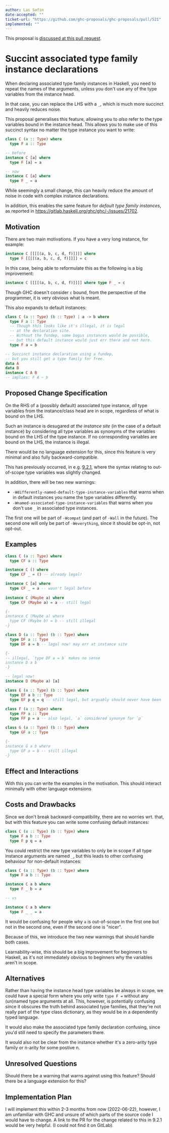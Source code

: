 ```yaml
---
author: Las Safin
date-accepted: ""
ticket-url: "https://github.com/ghc-proposals/ghc-proposals/pull/521"
implemented: ""
---
```


This proposal is [discussed at this pull request](https://github.com/ghc-proposals/ghc-proposals/pull/521>).

# Succint associated type family instance declarations

When declaring associated type family instances in Haskell,
you need to repeat the names of the arguments, unless
you don't use any of the type variables from the instance head.

In that case, you can replace the LHS with a `_`, which is
much more succinct and heavily reduces noise.

This proposal generalises this feature, allowing you to *also* refer
to the type variables bound in the instance head.
This allows you to make use of this succinct syntax no matter
the type instance you want to write:

```haskell
class C (a :: Type) where
  type F a :: Type

-- before
instance C [a] where
  type F [a] = a

-- now
instance C [a] where
  type F _ = a
```
While seemingly a small change, this can heavily reduce the amount of noise in code
with complex instance declarations.

In addition, this enables the same feature for *default type family instances*,
as reported in https://gitlab.haskell.org/ghc/ghc/-/issues/21702.

## Motivation

There are two main motivations.
If you have a very long instance, for example:
```haskell
instance C [[[[(a, b, c, d, f)]]]] where
  type F [[[[(a, b, c, d, f)]]]] = c
```
In this case, being able to reformulate this as the following is a big improvement:
```haskell
instance C [[[[(a, b, c, d, f)]]]] where type F _ = c
```
Though GHC doesn't consider `c` bound, from the perspective of the programmer,
it is very obvious what is meant.

This also expands to default instances:
```haskell
class C (a :: Type) (b :: Type) | a -> b where
  type F a :: Type
  -- Though this looks like it's illegal, it is legal
  -- at the declaration site.
  -- Without the fundep, some bogus instances would be possible,
  -- but this default instance would just err there and not here.
  type F a = b

-- Succinct instance declaration using a fundep,
-- but you still get a type family for free.
data A
data B
instance C A B
-- implies: F A ~ b
```

## Proposed Change Specification

On the RHS of a (possibly default) associated type instance,
*all* type variables from the instance/class head are in scope,
regardless of what is bound on the LHS.

Such an instance is desugared *at the instance site* (in the case of
a default instance) by considering all type variables as synonyms
of the variables bound on the LHS of the type instance.
If no corresponding variables are bound on the LHS, the instance is illegal.

There would be no language extension for this, since this feature
is very minimal and also fully backward-compatible.

This has previously occurred, in e.g. [9.2.1](https://downloads.haskell.org/ghc/9.2.3/docs/html/users_guide/9.2.1-notes.html),
where the syntax relating to out-of-scope type variables was slightly changed.

In addition, there will be two new warnings:
- `-Wdifferently-named-default-type-instance-variables` that warns when in default instances you name the type variables differently.
- `-Wnamed-associated-type-instance-variables` that warns when you don't use `_` in associated type instances.

The first one will be part of `-Wcompat` (and part of `-Wall` in the future).
The second one will only be part of `-Weverything`, since it should be opt-in, not opt-out.

## Examples

```haskell
class C (a :: Type) where
  type CF a :: Type

instance C () where
  type CF _ = () -- already legal!

instance C [a] where
  type CF _ = a -- wasn't legal before
  
instance C (Maybe a) where
  type CF (Maybe a) = a -- still legal

{-
instance C (Maybe a) where
  type CF (Maybe b) = b -- still illegal
-}

class D (a :: Type) (b :: Type) where
  type DF a :: Type
  type DF a = b -- legal now! may err at instance site

{-
-- illegal, `type DF a = b` makes no sense
instance D a b
-}

-- legal now!
instance D (Maybe a) [a]

class E (a :: Type) (b :: Type) where
  type EF a b :: Type
  type EF p q = q -- still legal, but arguably should never have been
  
class F (a :: Type) where
  type FF a :: Type
  type FF p = a -- also legal, `a` considered synonym for `p`

class G (a :: Type) (b :: Type) where
  type GF a :: Type

{-
instance G a b where
  type GF a = b -- still illegal
-}
```

## Effect and Interactions

With this you can write the examples in the motivation.
This should interact minimally with other language extensions

## Costs and Drawbacks

Since we don't break backward-compatibility, there are no worries wrt.
that, but with this feature you can write some confusing default instances:
```haskell
class C (a :: Type) (b :: Type) where
  type F a b :: Type
  type F p q = a
```
You could restrict the new type variables to only be in scope if all
type instance arguments are named `_`, but this leads to other confusing
behaviour for non-default instances:
```haskell
class C (a :: Type) (b :: Type) where
  type F a b :: Type

instance C a b where
  type F _ b = a

-- vs

instance C a b where
  type F _ _ = a
```
It would be confusing for people why `a` is out-of-scope in the first
one but not in the second one, even if the second one is "nicer".

Because of this, we introduce the two new warnings that should handle both cases.

Learnability-wise, this should be a big improvement for beginners to Haskell, as it's not
immediately obvious to beginners why the variables aren't in scope.


## Alternatives

Rather than having the instance head type variables be always in scope,
we could have a special form where you only write `type F =` without
any (un)named type arguments at all.
This, however, is potentially confusing since it obscures the truth behind
associated type families, that they're not really part of the type class dictionary,
as they would be in a dependently typed language.

It would also make the associated type family declaration confusing,
since you'd still need to specify the parameters there.

It would also not be clear from the instance whether it's a zero-arity type family or
n-arity for some postive n.

## Unresolved Questions

Should there be a warning that warns against using this feature?
Should there be a language extension for this?

## Implementation Plan

I will implement this within 2-3 months from now (2022-06-22), however, I am unfamiliar with GHC
and unsure of which parts of the source code I would have to change.
A link to the PR for the change related to this in 9.2.1 would be very helpful.
(I could not find it on GitLab).
